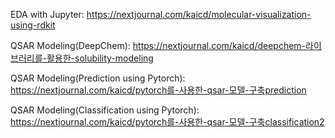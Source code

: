 EDA with Jupyter: https://nextjournal.com/kaicd/molecular-visualization-using-rdkit

QSAR Modeling(DeepChem): https://nextjournal.com/kaicd/deepchem-라이브러리를-활용한-solubility-modeling

QSAR Modeling(Prediction using Pytorch): https://nextjournal.com/kaicd/pytorch를-사용한-qsar-모델-구축prediction

QSAR Modeling(Classification using Pytorch): https://nextjournal.com/kaicd/pytorch를-사용한-qsar-모델-구축classification2
